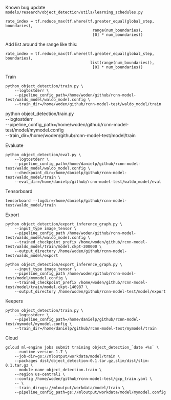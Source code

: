 
Known bug update ```models/research/object_detection/utils/learning_schedules.py```
```
rate_index = tf.reduce_max(tf.where(tf.greater_equal(global_step, boundaries),
                                      range(num_boundaries),
                                      [0] * num_boundaries))
```

Add list around the range like this:
```
rate_index = tf.reduce_max(tf.where(tf.greater_equal(global_step, boundaries),
                                     list(range(num_boundaries)),
                                      [0] * num_boundaries))
```


Train
```
python object_detection/train.py \
    --logtostderr \
    --pipeline_config_path=/home/woden/github/rcnn-model-test/waldo_model/waldo_model.config \
    --train_dir=/home/woden/github/rcnn-model-test/waldo_model/train
```


python object_detection/train.py \
    --logtostderr \
    --pipeline_config_path=/home/woden/github/rcnn-model-test/model/mymodel.config \
    --train_dir=/home/woden/github/rcnn-model-test/model/train

Evaluate
```
python object_detection/eval.py \
    --logtostderr \
    --pipeline_config_path=/home/danielp/github/rcnn-model-test/waldo_model/waldo_model.config \
    --checkpoint_dir=/home/danielp/github/rcnn-model-test/waldo_model/train \
    --eval_dir=/home/danielp/github/rcnn-model-test/waldo_model/eval
```

Tensorboard
```
tensorboard --logdir=/home/danielp/github/rcnn-model-test/waldo_model/train
```

Export
```
python object_detection/export_inference_graph.py \
    --input_type image_tensor \
    --pipeline_config_path /home/woden/github/rcnn-model-test/waldo_model/waldo_model.config \
    --trained_checkpoint_prefix /home/woden/github/rcnn-model-test/waldo_model/train/model.ckpt-200000 \
    --output_directory /home/woden/github/rcnn-model-test/waldo_model/export
```

```
python object_detection/export_inference_graph.py \
    --input_type image_tensor \
    --pipeline_config_path /home/woden/github/rcnn-model-test/model/mymodel.config \
    --trained_checkpoint_prefix /home/woden/github/rcnn-model-test/model/train/model.ckpt-146987 \
    --output_directory /home/woden/github/rcnn-model-test/model/export
```


Keepers
```
python object_detection/train.py \
    --logtostderr \
    --pipeline_config_path=/home/danielp/github/rcnn-model-test/mymodel/mymodel.config \
    --train_dir=/home/danielp/github/rcnn-model-test/mymodel/train
```

Cloud

```
gcloud ml-engine jobs submit training object_detection_`date +%s` \
    --runtime-version 1.7 \
    --job-dir=gs://mloutput/workdata/model/train \
    --packages dist/object_detection-0.1.tar.gz,slim/dist/slim-0.1.tar.gz \
    --module-name object_detection.train \
    --region us-central1 \
    --config /home/woden/github/rcnn-model-test/gcp_train.yaml \
    -- \
    --train_dir=gs://mloutput/workdata/model/train \
    --pipeline_config_path=gs://mloutput/workdata/model/mymodel.config
```
